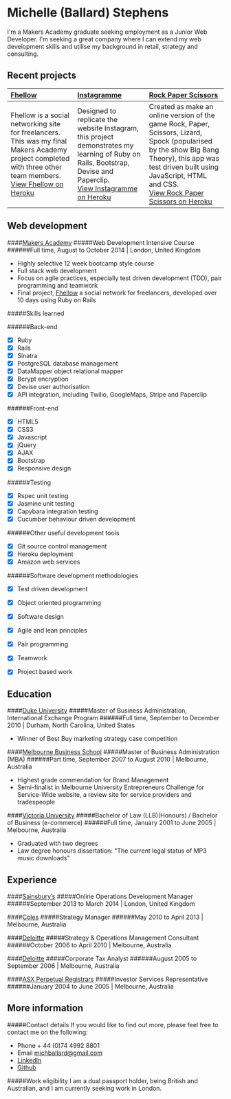 Michelle (Ballard) Stephens
===========================

I'm a Makers Academy graduate seeking employment as a Junior Web Developer.  I'm seeking a great company where I can extend my web development skills and utilise my background in retail, strategy and consulting.

Recent projects
---------------

| [Fhellow] | [Instagramme] | [Rock Paper Scissors] |
|:--------------|:--------------|:--------------|
| Fhellow is a social networking site for freelancers. This was my final Makers Academy project completed with three other team members. <br> [View Fhellow on Heroku] | Designed to replicate the website Instagram, this project demonstrates my learning of Ruby on Rails, Bootstrap, Devise and Paperclip. <br> [View Instagramme on Heroku] | Created as make an online version of the game Rock, Paper, Scissors, Lizard, Spock (popularised by the show Big Bang Theory), this app was test driven built using JavaScript, HTML and CSS. <br> [View Rock Paper Scissors on Heroku] |


Web development
---------------

####[Makers Academy]
#####Web Development Intensive Course
######Full time, August to October 2014  |  London, United Kingdom
- Highly selective 12 week bootcamp style course
- Full stack web development
- Focus on agile practices, especially test driven development (TDD), pair programming and teamwork
- Final project, [Fhellow] a social network for freelancers, developed over 10 days using Ruby on Rails 

#####Skills learned

######Back-end
- [x] Ruby
- [x] Rails 
- [x] Sinatra 
- [x] PostgreSQL database management
- [x] DataMapper object relational mapper
- [x] Bcrypt encryption
- [x] Devise user authorisation
- [x] API integration, including Twilio, GoogleMaps, Stripe and Paperclip

######Front-end
- [x] HTML5
- [x] CSS3
- [x] Javascript
- [x] jQuery
- [x] AJAX
- [x] Bootstrap
- [x] Responsive design

######Testing 
- [x] Rspec unit testing
- [x] Jasmine unit testing
- [x] Capybara integration testing
- [x] Cucumber behaviour driven development

######Other useful development tools
- [x] Git source control management
- [x] Heroku deployment
- [x] Amazon web services

######Software development methodologies
- [x] Test driven development
- [x] Object oriented programming
- [x] Software design 
- [x] Agile and lean principles
- [x] Pair programming
- [x] Teamwork
- [x] Project based work


Education
---------

####[Duke University]
#####Master of Business Administration, International Exchange Program 
######Full time, September to December 2010  |  Durham, North Carolina, United States
- Winner of Best Buy marketing strategy case competition

####[Melbourne Business School]
#####Master of Business Administration (MBA)
######Part time, September 2007 to August 2010  |  Melbourne, Australia
- Highest grade commendation for Brand Management
- Semi-finalist in Melbourne University Entrepreneurs Challenge for Service-Wide website, a review site for service providers and tradespeople

####[Victoria University]
#####Bachelor of Law (LLB)(Honours) / Bachelor of Business (e-commerce)
######Full time, January 2001 to June 2005  |  Melbourne, Australia
- Graduated with two degrees
- Law degree honours dissertation: "The current legal status of MP3 music downloads"


Experience
----------

####[Sainsbury’s]
#####Online Operations Development Manager
######September 2013 to March 2014  |  London, United Kingdom

####[Coles]
#####Strategy Manager
######May 2010 to April 2013  |  Melbourne, Australia

####[Deloitte]
#####Strategy & Operations Management Consultant
######October 2006 to April 2010  |  Melbourne, Australia

####[Deloitte]
#####Corporate Tax Analyst
######August 2005 to September 2006  |  Melbourne, Australia

####[ASX Perpetual Registrars]
#####Investor Services Representative
######January 2004 to June 2005  |  Melbourne, Australia


More information
----------------
#####Contact details
If you would like to find out more, please feel free to contact me on the following:  
- Phone + 44 (0)74 4992 8801
- Email [michballard@gmail.com]
- [LinkedIn]
- [Github]

#####Work eligibility
I am a dual passport holder, being British and Australian, and I am currently seeking work in London.



[Fhellow]: https://github.com/michballard/fhellow
[Instagramme]: https://github.com/michballard/instagram-copy
[Rock Paper Scissors]: https://github.com/michballard/rock-paper-scissors-lizard-spock

[View Fhellow on Heroku]: http://fhellow.herokuapp.com/
[View Instagramme on Heroku]: #
[View Rock Paper Scissors on Heroku]: http://shrouded-peak-9940.herokuapp.com/

[Makers Academy]: http://www.makersacademy.com/
[Melbourne Business School]: http://mbs.edu/
[Duke University]: http://duke.edu/
[Victoria University]: http://www.vu.edu.au/

[Sainsbury’s]: http://www.sainsburys.co.uk/
[Coles]: http://www.coles.com.au/
[Deloitte]: http://www2.deloitte.com/au/en.html
[ASX Perpetual Registrars]: http://www.linkmarketservices.com.au/corporate/home.html

[michballard@gmail.com]: mailto:michballard@gmail.com
[LinkedIn]: https://www.linkedin.com/in/michballard
[Github]: https://github.com/michballard